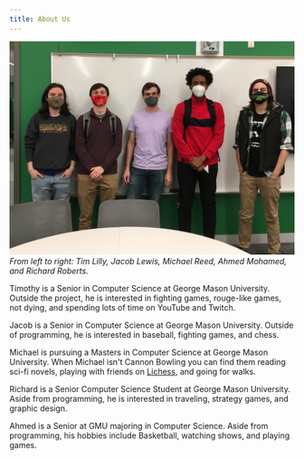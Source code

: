 ```yaml
---
title: About Us
---
```


![Photo of all of our 5 team members](img/team_photo.jpg)
*From left to right: Tim Lilly, Jacob Lewis, Michael Reed, Ahmed Mohamed, and Richard Roberts.*

Timothy is a Senior in Computer Science at George Mason University. Outside the project, he is interested in fighting games, rouge-like games, not dying, and spending lots of time on YouTube and Twitch.

Jacob is a Senior in Computer Science at George Mason University. Outside
of programming, he is interested in baseball, fighting games, and chess.

Michael is pursuing a Masters in Computer Science at George Mason University. When Michael isn't Cannon Bowling you can find them reading sci-fi novels, playing with friends on [Lichess](https://lichess.org), and going for walks.

Richard is a Senior Computer Science Student at George Mason University. Aside from programming, he is interested in traveling, strategy games, and graphic design.

Ahmed is a Senior at GMU majoring in Computer Science. Aside from programming,
his hobbies include Basketball, watching shows, and playing games.
